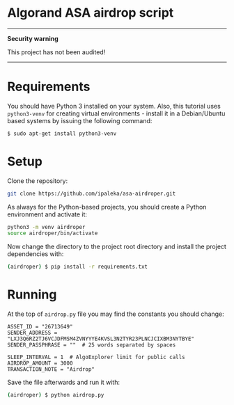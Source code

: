 # Algorand ASA airdrop script

---
**Security warning**

This project has not been audited!

---

# Requirements

You should have Python 3 installed on your system. Also, this tutorial uses `python3-venv` for creating virtual environments - install it in a Debian/Ubuntu based systems by issuing the following command:

```bash
$ sudo apt-get install python3-venv
```


# Setup

Clone the repository:

```bash
git clone https://github.com/ipaleka/asa-airdroper.git
```

As always for the Python-based projects, you should create a Python environment and activate it:

```bash
python3 -m venv airdroper
source airdroper/bin/activate
```

Now change the directory to the project root directory and install the project dependencies with:

```bash
(airdroper) $ pip install -r requirements.txt
```


# Running

At the top of `airdrop.py` file you may find the constants you should change:

```
ASSET_ID = "26713649"
SENDER_ADDRESS = "LXJ3Q6RZ2TJ6VCJDFMSM4ZVNYYYE4KVSL3N2TYR23PLNCJCIXBM3NYTBYE"
SENDER_PASSPHRASE = ""  # 25 words separated by spaces

SLEEP_INTERVAL = 1  # AlgoExplorer limit for public calls
AIRDROP_AMOUNT = 3000
TRANSACTION_NOTE = "Airdrop"
```

Save the file afterwards and run it with:

```bash
(airdroper) $ python airdrop.py
```
